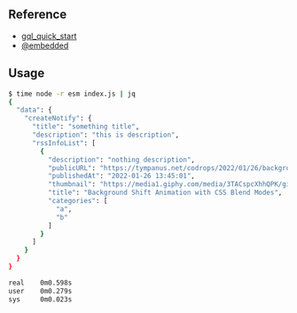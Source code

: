 ## Reference

- [gql_quick_start](https://docs.fauna.com/fauna/current/learn/quick_start/gql_quick_start)
- [@embedded](https://docs.fauna.com/fauna/current/api/graphql/directives/d_embedded)

## Usage

```bash
$ time node -r esm index.js | jq
{
  "data": {
    "createNotify": {
      "title": "something title",
      "description": "this is description",
      "rssInfoList": [
        {
          "description": "nothing description",
          "publicURL": "https://tympanus.net/codrops/2022/01/26/background-shift-animation-with-css-blend-modes/",
          "publishedAt": "2022-01-26 13:45:01",
          "thumbnail": "https://media1.giphy.com/media/3TACspcXhhQPK/giphy.gif",
          "title": "Background Shift Animation with CSS Blend Modes",
          "categories": [
            "a",
            "b"
          ]
        }
      ]
    }
  }
}

real    0m0.598s
user    0m0.279s
sys     0m0.023s
```
